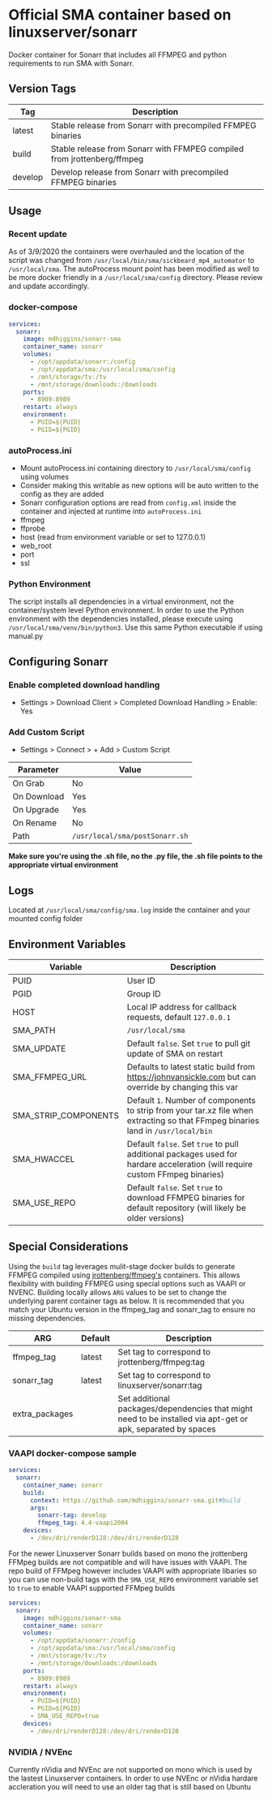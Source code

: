 # Official SMA container based on linuxserver/sonarr

Docker container for Sonarr that includes all FFMPEG and python requirements to run SMA with Sonarr.

## Version Tags

|Tag|Description|
|---|---|
|latest|Stable release from Sonarr with precompiled FFMPEG binaries|
|build|Stable release from Sonarr with FFMPEG compiled from jrottenberg/ffmpeg|
|develop|Develop release from Sonarr with precompiled FFMPEG binaries|

## Usage

### Recent update
As of 3/9/2020 the containers were overhauled and the location of the script was changed from `/usr/local/bin/sma/sickbeard_mp4_automator` to `/usr/local/sma`. The autoProcess mount point has been modified as well to be more docker friendly in a `/usr/local/sma/config` directory. Please review and update accordingly.

### docker-compose
~~~yml
services:
  sonarr:
    image: mdhiggins/sonarr-sma
    container_name: sonarr
    volumes:
      - /opt/appdata/sonarr:/config
      - /opt/appdata/sma:/usr/local/sma/config
      - /mnt/storage/tv:/tv
      - /mnt/storage/downloads:/downloads
    ports:
      - 8989:8989
    restart: always
    environment:
      - PUID=${PUID}
      - PGID=${PGID}
~~~

### autoProcess.ini
- Mount autoProcess.ini containing directory to `/usr/local/sma/config` using volumes
 - Consider making this writable as new options will be auto written to the config as they are added
- Sonarr configuration options are read from `config.xml` inside the container and injected at runtime into `autoProcess.ini`
 - ffmpeg
 - ffprobe
 - host (read from environment variable or set to 127.0.0.1)
 - web_root
 - port
 - ssl

### Python Environment
The script installs all dependencies in a virtual environment, not the container/system level Python environment. In order to use the Python environment with the dependencies installed, please execute using `/usr/local/sma/venv/bin/python3`. Use this same Python executable if using manual.py

## Configuring Sonarr

###  Enable completed download handling
- Settings > Download Client > Completed Download Handling > Enable: Yes

### Add Custom Script
- Settings > Connect > + Add > Custom Script

|Parameter|Value|
|---|---|
|On Grab| No|
|On Download| Yes|
|On Upgrade| Yes|
|On Rename| No|
|Path|`/usr/local/sma/postSonarr.sh`|

**Make sure you're using the .sh file, no the .py file, the .sh file points to the appropriate virtual environment**

## Logs

Located at `/usr/local/sma/config/sma.log` inside the container and your mounted config folder

## Environment Variables
|Variable|Description|
|---|---|
|PUID|User ID|
|PGID|Group ID|
|HOST|Local IP address for callback requests, default `127.0.0.1`|
|SMA_PATH|`/usr/local/sma`|
|SMA_UPDATE|Default `false`. Set `true` to pull git update of SMA on restart|
|SMA_FFMPEG_URL|Defaults to latest static build from https://johnvansickle.com but can override by changing this var|
|SMA_STRIP_COMPONENTS|Default `1`. Number of components to strip from your tar.xz file when extracting so that FFmpeg binaries land in `/usr/local/bin`|
|SMA_HWACCEL|Default `false`. Set `true` to pull additional packages used for hardare acceleration (will require custom FFmpeg binaries)|
|SMA_USE_REPO|Default `false`. Set `true` to download FFMPEG binaries for default repository (will likely be older versions)|

## Special Considerations
Using the `build` tag leverages mulit-stage docker builds to generate FFMPEG compiled using [jrottenberg/ffmpeg's](https://hub.docker.com/r/jrottenberg/ffmpeg) containers. This allows flexibility with building FFMPEG using special options such as VAAPI or NVENC. Building locally allows `ARG` values to be set to change the underlying parent container tags as below.  It is recommended that you match your Ubuntu version in the ffmpeg_tag and sonarr_tag to ensure no missing dependencies.

|ARG|Default|Description|
|---|---|---|
|ffmpeg_tag|latest|Set tag to correspond to jrottenberg/ffmpeg:tag|
|sonarr_tag|latest|Set tag to correspond to linuxserver/sonarr:tag|
|extra_packages||Set additional packages/dependencies that might need to be installed via apt-get or apk, separated by spaces|

### VAAPI docker-compose sample
~~~yml
services:
  sonarr:
    container_name: sonarr
    build:
      context: https://github.com/mdhiggins/sonarr-sma.git#build
      args:
        sonarr-tag: develop
        ffmpeg_tag: 4.4-vaapi2004
    devices:
      - /dev/dri/renderD128:/dev/dri/renderD128
~~~

For the newer Linuxserver Sonarr builds based on mono the jrottenberg FFMpeg builds are not compatible and will have issues with VAAPI. The repo build of FFMpeg however includes VAAPI with appropriate libaries so you can use non-build tags with the `SMA_USE_REPO` environment variable set to `true` to enable VAAPI supported FFMpeg builds

~~~yml
services:
  sonarr:
    image: mdhiggins/sonarr-sma
    container_name: sonarr
    volumes:
      - /opt/appdata/sonarr:/config
      - /opt/appdata/sma:/usr/local/sma/config
      - /mnt/storage/tv:/tv
      - /mnt/storage/downloads:/downloads
    ports:
      - 8989:8989
    restart: always
    environment:
      - PUID=${PUID}
      - PGID=${PGID}
      - SMA_USE_REPO=true
    devices:
      - /dev/dri/renderD128:/dev/dri/renderD128
~~~

### NVIDIA / NVEnc
Currently nVidia and NVEnc are not supported on mono which is used by the lastest Linuxserver containers. In order to use NVEnc or nVidia hardare accleration you will need to use an older tag that is still based on Ubuntu
